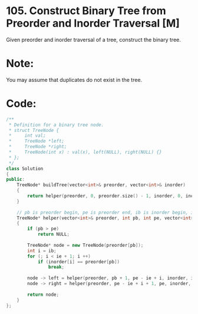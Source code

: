 # 105. Construct Binary Tree from Preorder and Inorder Traversal [M]
Given preorder and inorder traversal of a tree, construct the binary tree.

# Note:
You may assume that duplicates do not exist in the tree.

# Code:
```c++
/**
 * Definition for a binary tree node.
 * struct TreeNode {
 *     int val;
 *     TreeNode *left;
 *     TreeNode *right;
 *     TreeNode(int x) : val(x), left(NULL), right(NULL) {}
 * };
 */
class Solution 
{
public:
    TreeNode* buildTree(vector<int>& preorder, vector<int>& inorder) 
    {
        return helper(preorder, 0, preorder.size() - 1, inorder, 0, inorder.size() - 1);
    }
    
    // pb is preorder begin, pe is preorder end, ib is inorder begin, ie is inorder end.
    TreeNode* helper(vector<int>& preorder, int pb, int pe, vector<int>& inorder, int ib, int ie)
    {
        if (pb > pe)
            return NULL;
            
        TreeNode* node = new TreeNode(preorder[pb]);
        int i = ib;
        for (; i < ie + 1; i ++)
            if (inorder[i] == preorder[pb])
                break;
        
        node -> left = helper(preorder, pb + 1, pe - ie + i, inorder, ib, i - 1);
        node -> right = helper(preorder, pe - ie + i + 1, pe, inorder, i + 1, ie);
        
        return node;
    }
};
```
